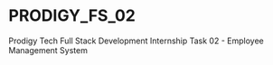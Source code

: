 # PRODIGY_FS_02

Prodigy Tech Full Stack Development Internship Task 02 - Employee Management System
